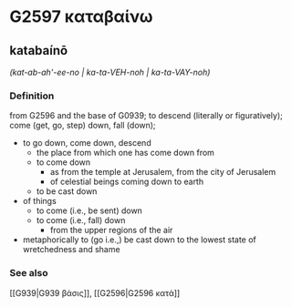 # G2597 καταβαίνω

## katabaínō

_(kat-ab-ah'-ee-no | ka-ta-VEH-noh | ka-ta-VAY-noh)_

### Definition

from G2596 and the base of G0939; to descend (literally or figuratively); come (get, go, step) down, fall (down); 

- to go down, come down, descend
  - the place from which one has come down from
  - to come down
    - as from the temple at Jerusalem, from the city of Jerusalem
    - of celestial beings coming down to earth
  - to be cast down
- of things
  - to come (i.e., be sent) down
  - to come (i.e., fall) down
    - from the upper regions of the air
- metaphorically to (go i.e.,) be cast down to the lowest state of wretchedness and shame

### See also

[[G939|G939 βάσις]], [[G2596|G2596 κατά]]
